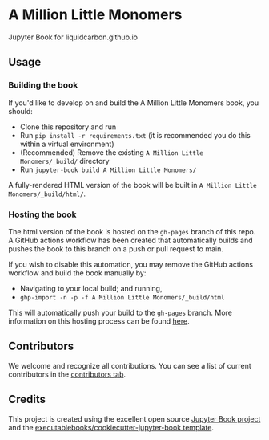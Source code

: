 # A Million Little Monomers

Jupyter Book for liquidcarbon.github.io

## Usage

### Building the book

If you'd like to develop on and build the A Million Little Monomers book, you should:

- Clone this repository and run
- Run `pip install -r requirements.txt` (it is recommended you do this within a virtual environment)
- (Recommended) Remove the existing `A Million Little Monomers/_build/` directory
- Run `jupyter-book build A Million Little Monomers/`

A fully-rendered HTML version of the book will be built in `A Million Little Monomers/_build/html/`.

### Hosting the book

The html version of the book is hosted on the `gh-pages` branch of this repo. A GitHub actions workflow has been created that automatically builds and pushes the book to this branch on a push or pull request to main.

If you wish to disable this automation, you may remove the GitHub actions workflow and build the book manually by:

- Navigating to your local build; and running,
- `ghp-import -n -p -f A Million Little Monomers/_build/html`

This will automatically push your build to the `gh-pages` branch. More information on this hosting process can be found [here](https://jupyterbook.org/publish/gh-pages.html#manually-host-your-book-with-github-pages).

## Contributors

We welcome and recognize all contributions. You can see a list of current contributors in the [contributors tab](https://github.com/liquidcarbon/a_million_little_monomers/graphs/contributors).

## Credits

This project is created using the excellent open source [Jupyter Book project](https://jupyterbook.org/) and the [executablebooks/cookiecutter-jupyter-book template](https://github.com/executablebooks/cookiecutter-jupyter-book).
